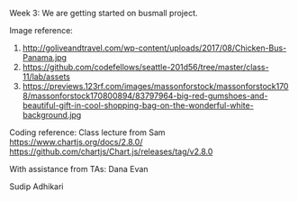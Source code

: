 Week 3: We are getting started on busmall project.





Image reference:
1. http://goliveandtravel.com/wp-content/uploads/2017/08/Chicken-Bus-Panama.jpg
2. https://github.com/codefellows/seattle-201d56/tree/master/class-11/lab/assets
3. https://previews.123rf.com/images/massonforstock/massonforstock1708/massonforstock170800894/83797964-big-red-gumshoes-and-beautiful-gift-in-cool-shopping-bag-on-the-wonderful-white-background.jpg

Coding reference: Class lecture from Sam
https://www.chartjs.org/docs/2.8.0/
https://github.com/chartjs/Chart.js/releases/tag/v2.8.0


With assistance from TAs: Dana
                          Evan




Sudip Adhikari
